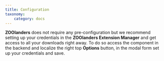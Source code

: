 ```yaml
---
title: Configuration
taxonomy:
    category: docs
---
```


**ZOOlanders** does not require any pre-configuration but we recommend setting up your credentials in the **ZOOlanders Extension Manager** and get access to all your downloads right away. To do so access the component in the backend and localize the right top **Options** button, in the modal form set up your credentials and save.
